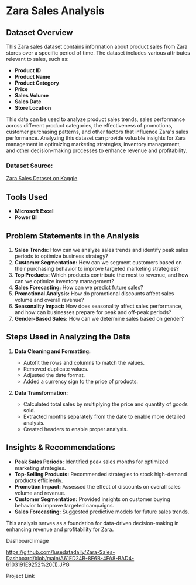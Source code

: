 # Zara Sales Analysis

## Dataset Overview
This Zara sales dataset contains information about product sales from Zara stores over a specific period of time. The dataset includes various attributes relevant to sales, such as:

- **Product ID**
- **Product Name**	
- **Product Category**
- **Price**
- **Sales Volume**
- **Sales Date**
- **Store Location**

This data can be used to analyze product sales trends, sales performance across different product categories, the effectiveness of promotions, customer purchasing patterns, and other factors that influence Zara's sales performance. Analyzing this dataset can provide valuable insights for Zara management in optimizing marketing strategies, inventory management, and other decision-making processes to enhance revenue and profitability.

### Dataset Source:
[Zara Sales Dataset on Kaggle](https://www.kaggle.com/datasets/xontoloyo/data-penjualan-zara)

## Tools Used
- **Microsoft Excel**
- **Power BI**

## Problem Statements in the Analysis
1. **Sales Trends:** How can we analyze sales trends and identify peak sales periods to optimize business strategy?
2. **Customer Segmentation:** How can we segment customers based on their purchasing behavior to improve targeted marketing strategies?
3. **Top Products:** Which products contribute the most to revenue, and how can we optimize inventory management?
4. **Sales Forecasting:** How can we predict future sales?
5. **Promotional Analysis:** How do promotional discounts affect sales volume and overall revenue?
6. **Seasonality Impact:** How does seasonality affect sales performance, and how can businesses prepare for peak and off-peak periods?
7. **Gender-Based Sales:** How can we determine sales based on gender?

## Steps Used in Analyzing the Data
1. **Data Cleaning and Formatting:**
   - Autofit the rows and columns to match the values.
   - Removed duplicate values.
   - Adjusted the date format.
   - Added a currency sign to the price of products.

2. **Data Transformation:**
   - Calculated total sales by multiplying the price and quantity of goods sold.
   - Extracted months separately from the date to enable more detailed analysis.
   - Created headers to enable proper analysis.

## Insights & Recommendations
- **Peak Sales Periods:** Identified peak sales months for optimized marketing strategies.
- **Top-Selling Products:** Recommended strategies to stock high-demand products efficiently.
- **Promotion Impact:** Assessed the effect of discounts on overall sales volume and revenue.
- **Customer Segmentation:** Provided insights on customer buying behavior to improve targeted campaigns.
- **Sales Forecasting:** Suggested predictive models for future sales trends.

This analysis serves as a foundation for data-driven decision-making in enhancing revenue and profitability for Zara.

Dashboard image

https://github.com/Iusedatadaily/Zara-Sales-Dashboard/blob/main/A61ED24B-8E6B-4FA8-BAD4-6103191E9252%20(1).JPG

Project Link






